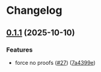 # Changelog

## [0.1.1](https://github.com/fluencelabs/spectrum-ng/compare/v0.1.0...v0.1.1) (2025-10-10)


### Features

* force no proofs ([#27](https://github.com/fluencelabs/spectrum-ng/issues/27)) ([7a4399e](https://github.com/fluencelabs/spectrum-ng/commit/7a4399e37c826a5de93cb6855b960790e1d55cca))
